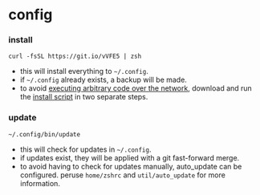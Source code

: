 # config

### install

    curl -fsSL https://git.io/vVFE5 | zsh

- this will install everything to `~/.config`.
- if `~/.config` already exists, a backup will be made.
- to avoid [executing arbitrary code over the network][1], download and run the
  [install script][2] in two separate steps.

[1]: https://curlpipesh.tumblr.com
[2]: https://git.io/vVFE5

### update

    ~/.config/bin/update

- this will check for updates in `~/.config`.
- if updates exist, they will be applied with a git fast-forward merge.
- to avoid having to check for updates manually, auto_update can be configured.
  peruse `home/zshrc` and `util/auto_update` for more information.
